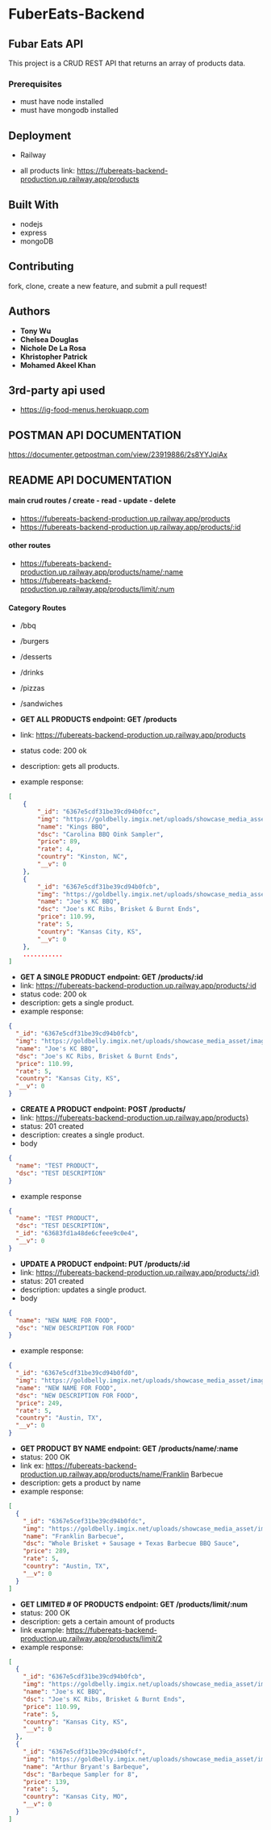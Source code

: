 # FuberEats-Backend

## Fubar Eats API

This project is a CRUD REST API that returns an array of products data.

### Prerequisites

- must have node installed
- must have mongodb installed

## Deployment

- Railway

- all products link: https://fubereats-backend-production.up.railway.app/products

## Built With

- nodejs
- express
- mongoDB

## Contributing

fork, clone, create a new feature, and submit a pull request!

## Authors

- **Tony Wu**
- **Chelsea Douglas**
- **Nichole De La Rosa**
- **Khristopher Patrick**
- **Mohamed Akeel Khan**

## 3rd-party api used

- https://ig-food-menus.herokuapp.com

## POSTMAN API DOCUMENTATION

https://documenter.getpostman.com/view/23919886/2s8YYJqiAx

## README API DOCUMENTATION

#### main crud routes / create - read - update - delete

- https://fubereats-backend-production.up.railway.app/products
- https://fubereats-backend-production.up.railway.app/products/:id

#### other routes

- https://fubereats-backend-production.up.railway.app/products/name/:name
- https://fubereats-backend-production.up.railway.app/products/limit/:num

#### Category Routes

- /bbq
- /burgers
- /desserts
- /drinks
- /pizzas
- /sandwiches

- **GET ALL PRODUCTS endpoint: GET /products**
- link: https://fubereats-backend-production.up.railway.app/products
- status code: 200 ok
- description: gets all products.
- example response:

```json
[
    {
        "_id": "6367e5cdf31be39cd94b0fcc",
        "img": "https://goldbelly.imgix.net/uploads/showcase_media_asset/image/66752/carolina-bbq-oink-sampler.1340b5a10cedc238cb2280306dd1d5a5.jpg?ixlib=react-9.0.2&auto=format&ar=1%3A1",
        "name": "Kings BBQ",
        "dsc": "Carolina BBQ Oink Sampler",
        "price": 89,
        "rate": 4,
        "country": "Kinston, NC",
        "__v": 0
    },
    {
        "_id": "6367e5cdf31be39cd94b0fcb",
        "img": "https://goldbelly.imgix.net/uploads/showcase_media_asset/image/79619/joes-kc-ribs-brisket-and-burnt-ends.6710e994980e485e6441b794717ad6fb.jpg?ixlib=react-9.0.2&auto=format&ar=1%3A1",
        "name": "Joe's KC BBQ",
        "dsc": "Joe's KC Ribs, Brisket & Burnt Ends",
        "price": 110.99,
        "rate": 5,
        "country": "Kansas City, KS",
        "__v": 0
    },
    ...........
]
```

- **GET A SINGLE PRODUCT endpoint: GET /products/:id**
- link: https://fubereats-backend-production.up.railway.app/products/:id
- status code: 200 ok
- description: gets a single product.
- example response:

```json
{
  "_id": "6367e5cdf31be39cd94b0fcb",
  "img": "https://goldbelly.imgix.net/uploads/showcase_media_asset/image/79619/joes-kc-ribs-brisket-and-burnt-ends.6710e994980e485e6441b794717ad6fb.jpg?ixlib=react-9.0.2&auto=format&ar=1%3A1",
  "name": "Joe's KC BBQ",
  "dsc": "Joe's KC Ribs, Brisket & Burnt Ends",
  "price": 110.99,
  "rate": 5,
  "country": "Kansas City, KS",
  "__v": 0
}
```

- **CREATE A PRODUCT endpoint: POST /products/**
- link: https://fubereats-backend-production.up.railway.app/products}
- status: 201 created
- description: creates a single product.
- body

```json
{
  "name": "TEST PRODUCT",
  "dsc": "TEST DESCRIPTION"
}
```

- example response

```json
{
  "name": "TEST PRODUCT",
  "dsc": "TEST DESCRIPTION",
  "_id": "63683fd1a48de6cfeee9c0e4",
  "__v": 0
}
```

- **UPDATE A PRODUCT endpoint: PUT /products/:id**
- link: https://fubereats-backend-production.up.railway.app/products/:id}
- status: 201 created
- description: updates a single product.
- body

```json
{
  "name": "NEW NAME FOR FOOD",
  "dsc": "NEW DESCRIPTION FOR FOOD"
}
```

- example response:

```json
{
  "_id": "6367e5cdf31be39cd94b0fd0",
  "img": "https://goldbelly.imgix.net/uploads/showcase_media_asset/image/110384/whole-brisket-texas-barbecue-bbq-sauce.e07ee4818b20ed43d217bf67fedd41ce.jpg?ixlib=react-9.0.2&auto=format&ar=1%3A1",
  "name": "NEW NAME FOR FOOD",
  "dsc": "NEW DESCRIPTION FOR FOOD",
  "price": 249,
  "rate": 5,
  "country": "Austin, TX",
  "__v": 0
}
```

- **GET PRODUCT BY NAME endpoint: GET /products/name/:name**
- status: 200 OK
- link ex: https://fubereats-backend-production.up.railway.app/products/name/Franklin Barbecue
- description: gets a product by name
- example response:

```json
[
  {
    "_id": "6367e5cef31be39cd94b0fdc",
    "img": "https://goldbelly.imgix.net/uploads/showcase_media_asset/image/131846/whole-brisket-sausage-texas-barbecue-bbq-sauce.ffb470cab2f454fd848faa5dddfe65f5.jpg?ixlib=react-9.0.2&auto=format&ar=1%3A1",
    "name": "Franklin Barbecue",
    "dsc": "Whole Brisket + Sausage + Texas Barbecue BBQ Sauce",
    "price": 289,
    "rate": 5,
    "country": "Austin, TX",
    "__v": 0
  }
]
```

- **GET LIMITED # OF PRODUCTS endpoint: GET /products/limit/:num**
- status: 200 OK
- description: gets a certain amount of products
- link example: https://fubereats-backend-production.up.railway.app/products/limit/2
- example response:

```json
[
  {
    "_id": "6367e5cdf31be39cd94b0fcb",
    "img": "https://goldbelly.imgix.net/uploads/showcase_media_asset/image/79619/joes-kc-ribs-brisket-and-burnt-ends.6710e994980e485e6441b794717ad6fb.jpg?ixlib=react-9.0.2&auto=format&ar=1%3A1",
    "name": "Joe's KC BBQ",
    "dsc": "Joe's KC Ribs, Brisket & Burnt Ends",
    "price": 110.99,
    "rate": 5,
    "country": "Kansas City, KS",
    "__v": 0
  },
  {
    "_id": "6367e5cdf31be39cd94b0fcf",
    "img": "https://goldbelly.imgix.net/uploads/showcase_media_asset/image/110287/barbeque-sampler-for-4-6.edb4e60564852c9d0227634c31fab279.jpg?ixlib=react-9.0.2&auto=format&ar=1%3A1",
    "name": "Arthur Bryant's Barbeque",
    "dsc": "Barbeque Sampler for 8",
    "price": 139,
    "rate": 5,
    "country": "Kansas City, MO",
    "__v": 0
  }
]
```
